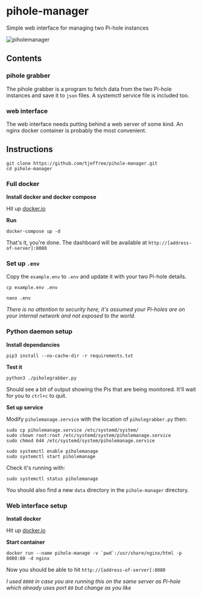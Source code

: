 # pihole-manager

Simple web interface for managing two Pi-hole instances

![piholemanager](https://raw.githubusercontent.com/tjeffree/pihole-manager/master/pihole-manager.png)

## Contents

### pihole grabber

The pihole grabber is a program to fetch data from the two Pi-hole instances and save it to `json` files. A systemctl service file is included too.

### web interface

The web interface needs putting behind a web server of some kind. An nginx docker container is probably the most convenient.

## Instructions

```
git clone https://github.com/tjeffree/pihole-manager.git
cd pihole-manager
```

### Full docker

**Install docker and docker compose**

Hit up [docker.io](https://docker.io)

**Run**

```
docker-compose up -d
```

That's it, you're done. The dashboard will be available at `http://[address-of-server]:8080`

### Set up `.env`

Copy the `example.env` to `.env` and update it with your two Pi-hole details.

```
cp example.env .env

nano .env
```

*There is no attention to security here, it's assumed your Pi-holes are on your internal network and not exposed to the world.*

### Python daemon setup

**Install dependancies**

`pip3 install --no-cache-dir -r requirements.txt`

**Test it**

`python3 ./piholegrabber.py`

Should see a bit of output showing the Pis that are being monitored. It'll wait for you to `ctrl+c` to quit.

**Set up service**

Modify `piholemanage.service` with the location of `piholegrabber.py` then:

```
sudo cp piholemanage.service /etc/systemd/system/
sudo chown root:root /etc/systemd/system/piholemanage.service
sudo chmod 644 /etc/systemd/system/piholemanage.service

sudo systemctl enable piholemanage
sudo systemctl start piholemanage
```
Check it's running with:
```
sudo systemctl status piholemanage
```
You should also find a new `data` directory in the `pihole-manager` directory.

### Web interface setup

**Install docker**

Hit up [docker.io](https://docker.io)

**Start container**

```
docker run --name pihole-manage -v `pwd`:/usr/share/nginx/html -p 8080:80 -d nginx
```

Now you should be able to hit `http://[address-of-server]:8080`

*I used `8080` in case you are running this on the same server as Pi-hole which already uses port `80` but change as you like*

